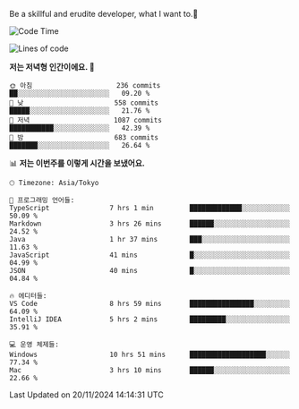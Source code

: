 Be a skillful and erudite developer, what I want to.👶

<!--START_SECTION:waka-->
![Code Time](http://img.shields.io/badge/Code%20Time-1%2C405%20hrs%2017%20mins-blue)

![Lines of code](https://img.shields.io/badge/%EC%A0%80%EB%8A%94%20%EC%97%AC%ED%83%9C%EA%B9%8C%EC%A7%80%20-902.6%20thousand%20%EC%A4%84%EC%9D%98%20%EC%BD%94%EB%93%9C%EB%A5%BC%20%EC%9E%91%EC%84%B1%ED%96%88%EC%96%B4%EC%9A%94.-blue)

**저는 저녁형 인간이에요. 🦉** 

```text
🌞 아침                     236 commits         ██░░░░░░░░░░░░░░░░░░░░░░░   09.20 % 
🌆 낮　                     558 commits         █████░░░░░░░░░░░░░░░░░░░░   21.76 % 
🌃 저녁                     1087 commits        ███████████░░░░░░░░░░░░░░   42.39 % 
🌙 밤　                     683 commits         ███████░░░░░░░░░░░░░░░░░░   26.64 % 
```


📊 **저는 이번주를 이렇게 시간을 보냈어요.** 

```text
🕑︎ Timezone: Asia/Tokyo

💬 프로그래밍 언어들: 
TypeScript               7 hrs 1 min         █████████████░░░░░░░░░░░░   50.09 % 
Markdown                 3 hrs 26 mins       ██████░░░░░░░░░░░░░░░░░░░   24.52 % 
Java                     1 hr 37 mins        ███░░░░░░░░░░░░░░░░░░░░░░   11.63 % 
JavaScript               41 mins             █░░░░░░░░░░░░░░░░░░░░░░░░   04.99 % 
JSON                     40 mins             █░░░░░░░░░░░░░░░░░░░░░░░░   04.84 % 

🔥 에디터들: 
VS Code                  8 hrs 59 mins       ████████████████░░░░░░░░░   64.09 % 
IntelliJ IDEA            5 hrs 2 mins        █████████░░░░░░░░░░░░░░░░   35.91 % 

💻 운영 체제들: 
Windows                  10 hrs 51 mins      ███████████████████░░░░░░   77.34 % 
Mac                      3 hrs 10 mins       ██████░░░░░░░░░░░░░░░░░░░   22.66 % 
```


 Last Updated on 20/11/2024 14:14:31 UTC
<!--END_SECTION:waka-->
